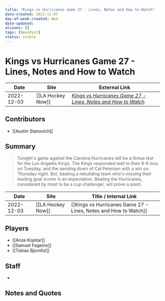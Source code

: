 ```yaml
---
title: "Kings vs Hurricanes Game 27 - Lines, Notes and How to Watch"
date-created: 2022-12-07
day-of-week-created: Wed
date-updated: 
aliases: []
tags: [NewsPost]
status: stable
---
```


# Kings vs Hurricanes Game 27 - Lines, Notes and How to Watch

| Date       | Site | External Link                                                                                                                                                                      |
| ---------- | ---- | ---------------------------------------------------------------------------------------------------------------------------------------------------------------------------------- |
| 2022-12-03 | [[LA Hockey Now]]     | [*Kings vs Hurricanes Game 27 - Lines, Notes and How to Watch*](https://www.lahockeynow.com/2022/12/03/los-angeles-kings-vs-carolina-hurricanes-game-27-lines-notes--how-to-watch) |

## Contributors
- [[Austin Stanovich]]

## Summary
> Tonight's game against the Carolina Hurricanes will be a litmus test for the Los Angeles Kings. The Kings responded well to their 9-8 loss on Tuesday, and the sending down of Cal Petersen with a win on Thursday night. But, beating a rebuilding team who's missing their leading goal scorer is an expectation. Beating the Hurricanes, considered by most to be a cup challenger, will prove a point. 

| Date       | Site              | Title / Internal Link                                           |
| ---------- | ----------------- | --------------------------------------------------------------- |
| 2022-12-03 | [[LA Hockey Now]] | [[Kings vs Hurricanes Game 27 - Lines, Notes and How to Watch]] |

## Players
- [[Anze Kopitar]]
- [[Samuel Fagemo]]
- [[Tobias Bjornfot]]

## Staff
- 

## Notes and Quotes
> 

